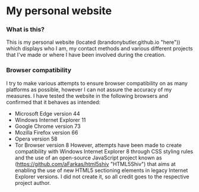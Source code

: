 # My personal website
### What is this?
This is my personal website (located (brandonybutler.github.io "here")) which displays who I am, my contact methods and various different projects that I've made or where I have been involved during the creation.
### Browser compatibility
I try to make various attempts to ensure browser compatibility on as many platforms as possible, however I can not assure the accuracy of my measures. I have tested the website in the following browsers and confirmed that it behaves as intended:
* Microsoft Edge version 44
* Windows Internet Explorer 11
* Google Chrome version 73
* Mozilla Firefox version 66
* Opera version 58
* Tor Browser version 8
However, attempts have been made to create compatibility with Windows Internet Explorer 8 through CSS styling rules and the use of an open-source JavaScript project known as (https://github.com/aFarkas/html5shiv "HTML5Shiv") that aims at enabling the use of new HTML5 sectioning elements in legacy Internet Explorer versions. I did not create it, so all credit goes to the respective project author.
